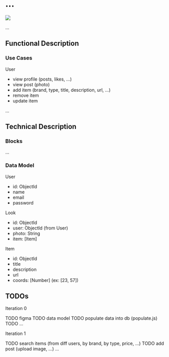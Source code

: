 # ...

![](...)

...

## Functional Description

### Use Cases

User
- view profile (posts, likes, ...)
- view post (photo)
- add item (brand, type, title, description, url, ...)
- remove item
- update item

...

## Technical Description

### Blocks
...

### Data Model

User
- id: ObjectId
- name
- email
- password

Look
- id: ObjectId
- user: ObjectId (from User)
- photo: String
- item: [Item]

Item
- id: ObjectId
- title
- description
- url
- coords: [Number] (ex: [23, 57])

## TODOs

Iteration 0

TODO figma
TODO data model
TODO populate data into db (populate.js)
TODO 
...

Iteration 1

TODO search items (from diff users, by brand, by type, price, ...)
TODO add post (upload image, ...)
...